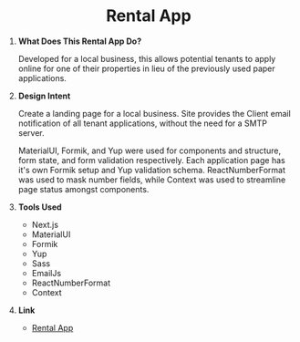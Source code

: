 <h1 align="center">
  Rental App
</h1>

1.  **What Does This Rental App Do?**

    Developed for a local business, this allows potential tenants to apply online for one of their properties in lieu of the previously used paper applications.

2.  **Design Intent**

    Create a landing page for a local business. Site provides the Client email notification of all tenant applications, without the need for a SMTP server.

    MaterialUI, Formik, and Yup were used for components and structure, form state, and form validation respectively. Each application page has it's own Formik setup and Yup validation schema. ReactNumberFormat was used to mask number fields, while Context was used to streamline page status amongst components.

3.  **Tools Used**

    - Next.js
    - MaterialUI
    - Formik
    - Yup
    - Sass
    - EmailJs
    - ReactNumberFormat
    - Context

4.  **Link**

    - [Rental App](https://fairoakfarmrentals.com)
